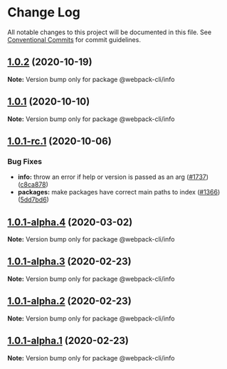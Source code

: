 # Change Log

All notable changes to this project will be documented in this file.
See [Conventional Commits](https://conventionalcommits.org) for commit guidelines.

## [1.0.2](https://github.com/webpack/webpack-cli/compare/@webpack-cli/info@1.0.1...@webpack-cli/info@1.0.2) (2020-10-19)

**Note:** Version bump only for package @webpack-cli/info

## [1.0.1](https://github.com/webpack/webpack-cli/compare/@webpack-cli/info@1.0.1-rc.1...@webpack-cli/info@1.0.1) (2020-10-10)

**Note:** Version bump only for package @webpack-cli/info

## [1.0.1-rc.1](https://github.com/webpack/webpack-cli/compare/@webpack-cli/info@1.0.1-alpha.4...@webpack-cli/info@1.0.1-rc.1) (2020-10-06)

### Bug Fixes

-   **info:** throw an error if help or version is passed as an arg ([#1737](https://github.com/webpack/webpack-cli/issues/1737)) ([c8ca878](https://github.com/webpack/webpack-cli/commit/c8ca87858b81e0c23e161d227558d2f0aeac003a))
-   **packages:** make packages have correct main paths to index ([#1366](https://github.com/webpack/webpack-cli/issues/1366)) ([5dd7bd6](https://github.com/webpack/webpack-cli/commit/5dd7bd62046568481996e48328b15a335557f8ae))

## [1.0.1-alpha.4](https://github.com/ematipico/webpack-cli/compare/@webpack-cli/info@1.0.1-alpha.3...@webpack-cli/info@1.0.1-alpha.4) (2020-03-02)

**Note:** Version bump only for package @webpack-cli/info

## [1.0.1-alpha.3](https://github.com/ematipico/webpack-cli/compare/@webpack-cli/info@1.0.1-alpha.2...@webpack-cli/info@1.0.1-alpha.3) (2020-02-23)

**Note:** Version bump only for package @webpack-cli/info

## [1.0.1-alpha.2](https://github.com/webpack/webpack-cli/compare/@webpack-cli/info@1.0.1-alpha.1...@webpack-cli/info@1.0.1-alpha.2) (2020-02-23)

**Note:** Version bump only for package @webpack-cli/info

## [1.0.1-alpha.1](https://github.com/webpack/webpack-cli/compare/@webpack-cli/info@1.0.1-alpha.0...@webpack-cli/info@1.0.1-alpha.1) (2020-02-23)

**Note:** Version bump only for package @webpack-cli/info
